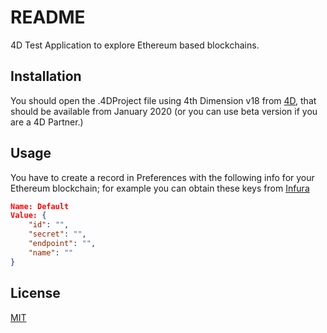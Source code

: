 # README
4D Test Application to explore Ethereum based blockchains.

## Installation
You should open the .4DProject file using 4th Dimension v18 from [4D](http://www.4d.com), that should be available from January 2020 (or you can use beta version if you are a 4D Partner.)

## Usage
You have to create a record in Preferences with the following info for your Ethereum blockchain; for example you can obtain these keys from [Infura](https://infura.io/)

``` json
Name: Default
Value: {
	"id": "",
	"secret": "",
	"endpoint": "",
	"name": ""
}
```

## License
[MIT](https://choosealicense.com/licenses/mit/)